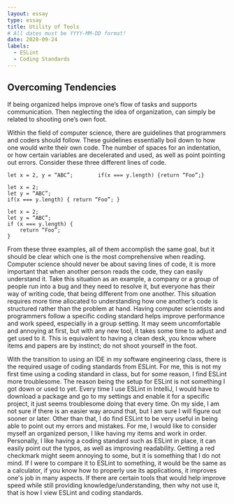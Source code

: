 ```yaml
---
layout: essay
type: essay
title: Utility of Tools
# All dates must be YYYY-MM-DD format!
date: 2020-09-24
labels:
  - ESLint
  - Coding Standards
---
```


## Overcoming Tendencies

  If being organized helps improve one’s flow of tasks and supports communication. Then neglecting the idea of organization, can simply be related to shooting one’s own foot.

  Within the field of computer science, there are guidelines that programmers and coders should follow. These guidelines essentially boil down to how one would write their own code. The number of spaces for an indentation, or how certain variables are decelerated and used, as well as point pointing out errors. Consider these three different lines of code.
```
let x = 2, y = “ABC”;        if(x === y.length) {return “Foo”;}
```
```
let x = 2;
let y = “ABC”;
if(x === y.length) { return “Foo”; }
```
```
let x = 2;
let y = “ABC”;
if (x === y.length) {
    return “Foo”; 
}
```
From these three examples, all of them accomplish the same goal, but it should be clear which one is the most comprehensive when reading. Computer science should never be about saving lines of code, it is more important that when another person reads the code, they can easily understand it. Take this situation as an example, a company or a group of people run into a bug and they need to resolve it, but everyone has their way of writing code, that being different from one another. This situation requires more time allocated to understanding how one another’s code is structured rather than the problem at hand. Having computer scientists and programmers follow a specific coding standard helps improve performance and work speed, especially in a group setting. It may seem uncomfortable and annoying at first, but with any new tool, it takes some time to adjust and get used to it. This is equivalent to having a clean desk, you know where items and papers are by instinct; do not shoot yourself in the foot.

With the transition to using an IDE in my software engineering class, there is the required usage of coding standards from ESLint. For me, this is not my first time using a coding standard in class, but for some reason, I find ESLint more troublesome. The reason being the setup for ESLint is not something I got down or used to yet. Every time I use ESLint in IntelliJ, I would have to download a package and go to my settings and enable it for a specific project, it just seems troublesome doing that every time. On my side, I am not sure if there is an easier way around that, but I am sure I will figure out sooner or later. Other than that, I do find ESLint to be very useful in being able to point out my errors and mistakes. For me, I would like to consider myself an organized person, I like having my items and work in order. Personally, I like having a coding standard such as ESLint in place, it can easily point out the typos, as well as improving readability. Getting a red checkmark might seem annoying to some, but it is something that I do not mind. If I were to compare it to ESLint to something, it would be the same as a calculator, if you know how to properly use its applications, it improves one's job in many aspects. If there are certain tools that would help improve speed while still providing knowledge/understanding, then why not use it, that is how I view ESLint and coding standards. 
